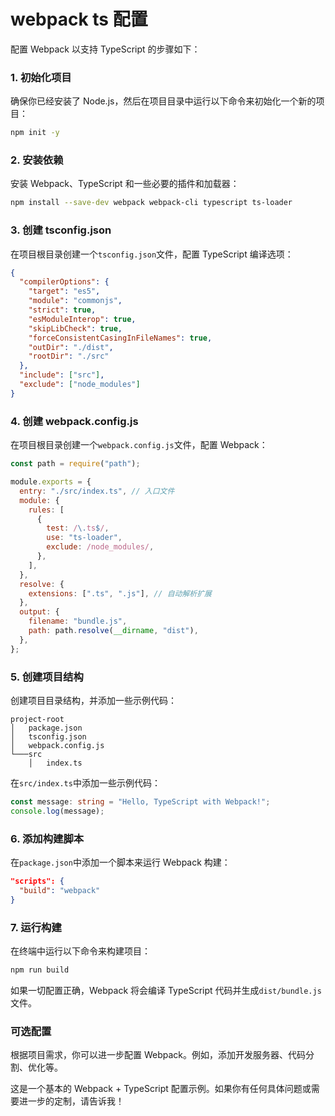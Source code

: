# webpack ts 配置

配置 Webpack 以支持 TypeScript 的步骤如下：

### 1. 初始化项目

确保你已经安装了 Node.js，然后在项目目录中运行以下命令来初始化一个新的项目：

```bash
npm init -y
```

### 2. 安装依赖

安装 Webpack、TypeScript 和一些必要的插件和加载器：

```bash
npm install --save-dev webpack webpack-cli typescript ts-loader
```

### 3. 创建 tsconfig.json

在项目根目录创建一个`tsconfig.json`文件，配置 TypeScript 编译选项：

```json
{
  "compilerOptions": {
    "target": "es5",
    "module": "commonjs",
    "strict": true,
    "esModuleInterop": true,
    "skipLibCheck": true,
    "forceConsistentCasingInFileNames": true,
    "outDir": "./dist",
    "rootDir": "./src"
  },
  "include": ["src"],
  "exclude": ["node_modules"]
}
```

### 4. 创建 webpack.config.js

在项目根目录创建一个`webpack.config.js`文件，配置 Webpack：

```js
const path = require("path");

module.exports = {
  entry: "./src/index.ts", // 入口文件
  module: {
    rules: [
      {
        test: /\.ts$/,
        use: "ts-loader",
        exclude: /node_modules/,
      },
    ],
  },
  resolve: {
    extensions: [".ts", ".js"], // 自动解析扩展
  },
  output: {
    filename: "bundle.js",
    path: path.resolve(__dirname, "dist"),
  },
};
```

### 5. 创建项目结构

创建项目目录结构，并添加一些示例代码：

```
project-root
│   package.json
│   tsconfig.json
│   webpack.config.js
└───src
    │   index.ts
```

在`src/index.ts`中添加一些示例代码：

```ts
const message: string = "Hello, TypeScript with Webpack!";
console.log(message);
```

### 6. 添加构建脚本

在`package.json`中添加一个脚本来运行 Webpack 构建：

```json
"scripts": {
  "build": "webpack"
}
```

### 7. 运行构建

在终端中运行以下命令来构建项目：

```bash
npm run build
```

如果一切配置正确，Webpack 将会编译 TypeScript 代码并生成`dist/bundle.js`文件。

### 可选配置

根据项目需求，你可以进一步配置 Webpack。例如，添加开发服务器、代码分割、优化等。

这是一个基本的 Webpack + TypeScript 配置示例。如果你有任何具体问题或需要进一步的定制，请告诉我！
